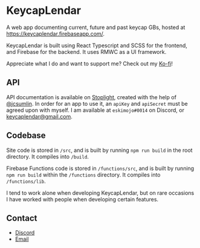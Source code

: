 # KeycapLendar

A web app documenting current, future and past keycap GBs, hosted at https://keycaplendar.firebaseapp.com/.

KeycapLendar is built using React Typescript and SCSS for the frontend, and Firebase for the backend. It uses RMWC as a UI framework.

Appreciate what I do and want to support me? Check out my [Ko-fi](https://ko-fi.com/eskimojo)!

## API

API documentation is available on [Stoplight](https://keycaplendar.stoplight.io/docs/keycaplendar/reference/KeycapLendar-API.v1.yaml), created with the help of [@jcsumlin](https://github.com/jcsumlin). In order for an app to use it, an `apiKey` and `apiSecret` must be agreed upon with myself. I am available at `eskimojo#0014` on Discord, or keycaplendar@gmail.com.

## Codebase

Site code is stored in `/src`, and is built by running `npm run build` in the root directory. It compiles into `/build`.

Firebase Functions code is stored in `/functions/src`, and is built by running `npm run build` within the `/functions` directory. It compiles into `/functions/lib`.

I tend to work alone when developing KeycapLendar, but on rare occasions I have worked with people when developing certain features.

## Contact

- [Discord](https://discord.gg/zrcN3qF)
- [Email](mailto:keycaplendar@gmail.com)
